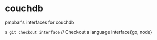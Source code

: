 # couchdb
pmpbar's interfaces for couchdb

`$ git checkout interface` // Checkout a language interface{go, node}
